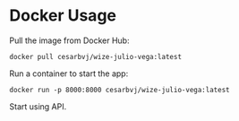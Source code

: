 # Docker Usage
Pull the image from Docker Hub:
```shell
docker pull cesarbvj/wize-julio-vega:latest
```

Run a container to start the app:
```shell
docker run -p 8000:8000 cesarbvj/wize-julio-vega:latest
```

Start using API.